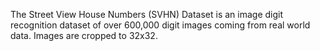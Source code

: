 The Street View House Numbers (SVHN) Dataset is an image digit recognition
dataset of over 600,000 digit images coming from real world data. Images are
cropped to 32x32.
